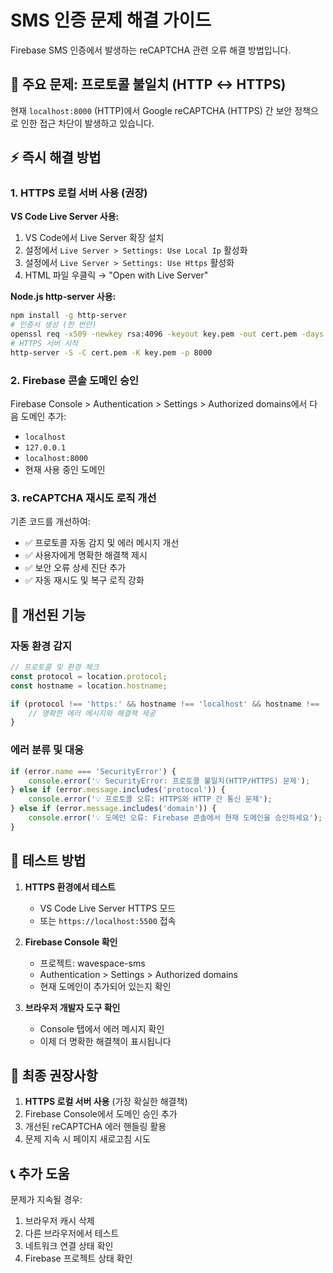 # SMS 인증 문제 해결 가이드

Firebase SMS 인증에서 발생하는 reCAPTCHA 관련 오류 해결 방법입니다.

## 🚨 주요 문제: 프로토콜 불일치 (HTTP ↔ HTTPS)

현재 `localhost:8000` (HTTP)에서 Google reCAPTCHA (HTTPS) 간 보안 정책으로 인한 접근 차단이 발생하고 있습니다.

## ⚡ 즉시 해결 방법

### 1. HTTPS 로컬 서버 사용 (권장)

**VS Code Live Server 사용:**
1. VS Code에서 Live Server 확장 설치
2. 설정에서 `Live Server > Settings: Use Local Ip` 활성화
3. 설정에서 `Live Server > Settings: Use Https` 활성화
4. HTML 파일 우클릭 → "Open with Live Server"

**Node.js http-server 사용:**
```bash
npm install -g http-server
# 인증서 생성 (한 번만)
openssl req -x509 -newkey rsa:4096 -keyout key.pem -out cert.pem -days 365 -nodes
# HTTPS 서버 시작
http-server -S -C cert.pem -K key.pem -p 8000
```

### 2. Firebase 콘솔 도메인 승인

Firebase Console > Authentication > Settings > Authorized domains에서 다음 도메인 추가:
- `localhost`
- `127.0.0.1`
- `localhost:8000`
- 현재 사용 중인 도메인

### 3. reCAPTCHA 재시도 로직 개선

기존 코드를 개선하여:
- ✅ 프로토콜 자동 감지 및 에러 메시지 개선
- ✅ 사용자에게 명확한 해결책 제시
- ✅ 보안 오류 상세 진단 추가
- ✅ 자동 재시도 및 복구 로직 강화

## 🔧 개선된 기능

### 자동 환경 감지
```javascript
// 프로토콜 및 환경 체크
const protocol = location.protocol;
const hostname = location.hostname;

if (protocol !== 'https:' && hostname !== 'localhost' && hostname !== '127.0.0.1') {
    // 명확한 에러 메시지와 해결책 제공
}
```

### 에러 분류 및 대응
```javascript
if (error.name === 'SecurityError') {
    console.error('💡 SecurityError: 프로토콜 불일치(HTTP/HTTPS) 문제');
} else if (error.message.includes('protocol')) {
    console.error('💡 프로토콜 오류: HTTPS와 HTTP 간 통신 문제');
} else if (error.message.includes('domain')) {
    console.error('💡 도메인 오류: Firebase 콘솔에서 현재 도메인을 승인하세요');
}
```

## 🎯 테스트 방법

1. **HTTPS 환경에서 테스트**
   - VS Code Live Server HTTPS 모드
   - 또는 `https://localhost:5500` 접속

2. **Firebase Console 확인**
   - 프로젝트: wavespace-sms
   - Authentication > Settings > Authorized domains
   - 현재 도메인이 추가되어 있는지 확인

3. **브라우저 개발자 도구 확인**
   - Console 탭에서 에러 메시지 확인
   - 이제 더 명확한 해결책이 표시됩니다

## 🚀 최종 권장사항

1. **HTTPS 로컬 서버 사용** (가장 확실한 해결책)
2. Firebase Console에서 도메인 승인 추가
3. 개선된 reCAPTCHA 에러 핸들링 활용
4. 문제 지속 시 페이지 새로고침 시도

## 📞 추가 도움

문제가 지속될 경우:
1. 브라우저 캐시 삭제
2. 다른 브라우저에서 테스트
3. 네트워크 연결 상태 확인
4. Firebase 프로젝트 상태 확인